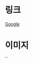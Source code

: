 # 링크



[Google](https://www.google.com/)





# 이미지

<img src="C:\Users\k24u1\OneDrive\Desktop\TIL\markdown\images" alt="cat" style="zoom:25%;" />


